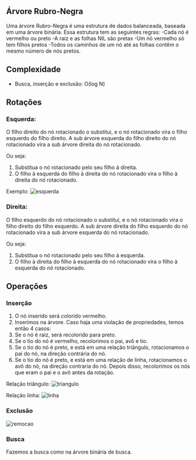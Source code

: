 ## Árvore Rubro-Negra
Uma árvore Rubro-Negra é uma estrutura de dados balanceada, baseada em uma árvore binária. Essa estrutura tem as seguintes regras:
-Cada nó é vermelho ou preto
-A raiz e as folhas NIL são pretas
-Um nó vermelho só tem filhos pretos
-Todos os caminhos de um nó até as folhas contêm o mesmo número de nós pretos.

## Complexidade
- Busca, inserção e exclusão: O(log N)

## Rotações

### Esquerda:
O filho direito do nó rotacionado o substitui, e o nó rotacionado vira o filho esquerdo do filho direito. A sub árvore esquerda do filho direito do nó rotacionado vira a sub árvore direita do nó rotacionado.

Ou seja:
1. Substitua o nó rotacionado pelo seu filho à direita.
2. O filho à esquerda do filho à direita do nó rotacionado vira o filho à direita do nó rotacionado.

Exemplo:
![esquerda](https://user-images.githubusercontent.com/62142509/218327719-76102692-83b9-491e-9434-112ff5d0547f.png)

### Direita:
O filho esquerdo do nó rotacionado o substitui, e o nó rotacionado vira o filho direito do filho esquerdo. A sub árvore direita do filho esquerdo do nó rotacionado vira a sub árvore esquerda do nó rotacionado.

Ou seja:
1. Substitua o nó rotacionado pelo seu filho à esquerda.
2. O filho à direita do filho à esquerda do nó rotacionado vira o filho à esquerda do nó rotacionado.

## Operações

### Inserção
1. O nó inserido será colorido vermelho.
2. Inserimos na árvore. Caso haja uma violação de propriedades, temos então 4 casos:
  1. Se o nó é raiz, será recolorido para preto.
  2. Se o tio do nó é vermelho, recolorimos o pai, avô e tio.
  3. Se o tio do nó é preto, e está em uma relação triângulo, rotacionamos o pai do nó, na direção contrária do nó.
  4. Se o tio do nó é preto, e está em uma relação de linha, rotacionamos o avô do nó, na direção contraria do nó. Depois disso, recolorimos os nós que eram o pai e o avô antes da rotação.

Relação triângulo:
![triangulo](https://user-images.githubusercontent.com/62142509/218329048-974b7bbb-4afd-424c-99f0-c46aad071421.png)

Relação linha:
![linha](https://user-images.githubusercontent.com/62142509/218329197-386e423c-ec2d-42d5-87fd-79cc2edf884a.png)

### Exclusão
![remocao](https://user-images.githubusercontent.com/62142509/218329759-058721c1-6345-4e31-a247-42f307b3bffd.png)

### Busca
Fazemos a busca como na árvore binária de busca.
